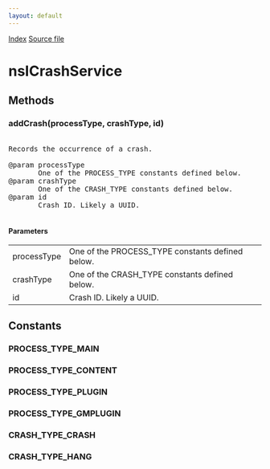 ```yaml
---
layout: default
---
```

<div id='links'><a href="../index.html">Index</a>
<a href="http://dxr.mozilla.org/mozilla-central/source/toolkit/components/crashes/nsICrashService.idl">Source file</a>
</div>

# nsICrashService #

## Methods ##

### addCrash(processType, crashType, id) ###
<pre>  
Records the occurrence of a crash.  
  
@param processType  
       One of the PROCESS_TYPE constants defined below.  
@param crashType  
       One of the CRASH_TYPE constants defined below.  
@param id  
       Crash ID. Likely a UUID.  
  
</pre>
#### Parameters ####

<table>

<tr>
<td>processType</td>
<td>       One of the PROCESS_TYPE constants defined below.  
</td>
</tr>

<tr>
<td>crashType</td>
<td>       One of the CRASH_TYPE constants defined below.  
</td>
</tr>

<tr>
<td>id</td>
<td>       Crash ID. Likely a UUID.  
</td>
</tr>

</table>

## Constants ##

### PROCESS_TYPE_MAIN ###

### PROCESS_TYPE_CONTENT ###

### PROCESS_TYPE_PLUGIN ###

### PROCESS_TYPE_GMPLUGIN ###

### CRASH_TYPE_CRASH ###

### CRASH_TYPE_HANG ###
